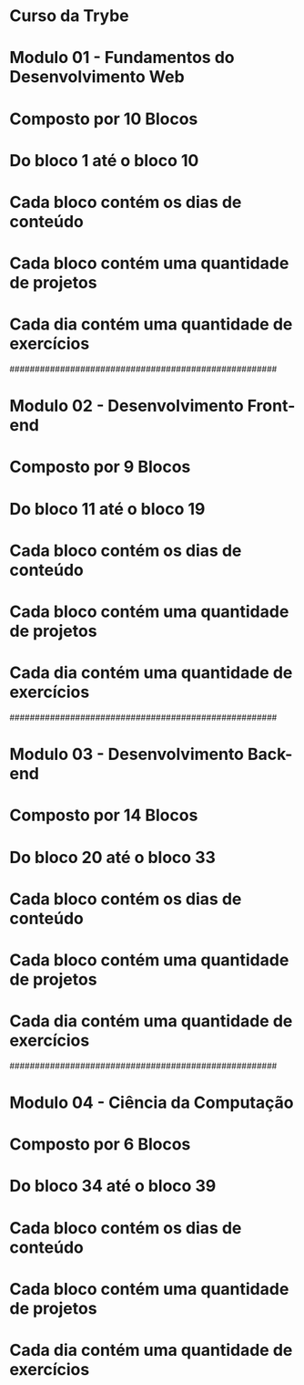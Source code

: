 # Curso da Trybe

# Modulo 01 - Fundamentos do Desenvolvimento Web

# Composto por 10 Blocos

# Do bloco 1 até o bloco 10

# Cada bloco contém os dias  de conteúdo

# Cada bloco contém uma quantidade de projetos

# Cada dia contém uma quantidade de exercícios

#####################################################

# Modulo 02 - Desenvolvimento Front-end

# Composto por 9 Blocos

# Do bloco 11 até o bloco 19

# Cada bloco contém os dias  de conteúdo

# Cada bloco contém uma quantidade de projetos

# Cada dia contém uma quantidade de exercícios

#####################################################

# Modulo 03 - Desenvolvimento Back-end

# Composto por 14 Blocos

# Do bloco 20 até o bloco 33

# Cada bloco contém os dias  de conteúdo

# Cada bloco contém uma quantidade de projetos

# Cada dia contém uma quantidade de exercícios

#####################################################

# Modulo 04 - Ciência da Computação

# Composto por 6 Blocos

# Do bloco 34 até o bloco 39

# Cada bloco contém os dias  de conteúdo

# Cada bloco contém uma quantidade de projetos

# Cada dia contém uma quantidade de exercícios

